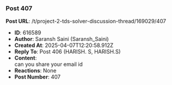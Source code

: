 ### Post 407
**Post URL**: /t/project-2-tds-solver-discussion-thread/169029/407
- **ID**: 616589
- **Author**: Saransh Saini (Saransh_Saini)
- **Created At**: 2025-04-07T12:20:58.912Z
- **Reply To**: Post 406 (HARISH. S, HARISH.S)
- **Content**:  
  can you share your email id
- **Reactions**: None
- **Post Number**: 407

